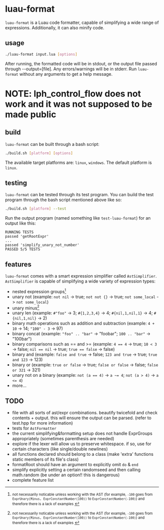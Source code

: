 # luau-format

`luau-format` is a Luau code formatter, capable of simplifying a wide range of expressions. Additionally, it can also minify code.

## usage
```sh
./luau-format input.lua [options]
```
After running, the formatted code will be in stdout, or the output file passed through --output=[file]. Any errors/warnings will be in stderr.
Run `luau-format` without any arguments to get a help message.

# NOTE: lph_control_flow does not work and it was not supposed to be made public

## build
`luau-format` can be built through a bash script:
```sh
./build.sh [platform] [options]
```
The available target platforms are: `linux`, `windows`. The default platform is `linux`.

## testing
`luau-format` can be tested through its test program. You can build the test program through the bash script mentioned above like so:
```sh
./build.sh [platform] --test
```
Run the output program (named something like `test-luau-format`) for an output like this:
```
RUNNING TESTS
passed 'getRootExpr'
...
passed 'simplify_unary_not_number'
PASSED 5/5 TESTS
```

## features

`luau-format` comes with a smart expression simplifier called `AstSimplifier`. `AstSimplifier` is capable of simplifying a wide variety of expression types:
* nested expression groups[^1]
* unary not (example: `not nil` -> true; `not not {}` -> true; `not some_local` -> `not some_local`)
* unary minus[^1]
* unary len (example: `#"foo"` -> 3; `#{1,2,3,4}` -> 4; `#{nil,1,nil,1}` -> 4; `#{nil,1,nil}` -> 2)
* binary math operations such as addition and subtraction (example: `4 + 10` -> 14; `"100" - 3` -> 97)
* binary concat (example: `"foo" .. "bar"` -> "foobar"; `100 .. "bar"` -> "100bar")
* binary comparisons such as == and >= (example: `4 == 4` -> true; `10 < 3` -> false; `nil == nil` -> true; `true == false` -> false)
* binary and (example: `false and true` -> false; `123 and true` -> true; `true and 123` -> 123)
* binary or (example: `true or false` -> true; `false or false` -> false; `false or 321` -> 321)
* unary not on a binary (example: `not (a == 4)` -> `a ~= 4`; `not (a > 4)` -> `a <= 4`)
* more...

[^1]: <small> not necessarily noticable unless working with the AST (for example, `-100` goes from `ExprUnary(Minus, ExprConstantNumber(100))` to `ExprConstantNumber(-100)`) and therefore there is a lack of examples </small>

## TODO
* file with all sorts of ast/expr combinations. beautify twicefold and check contents + output. this will ensure the output can be parsed. (refer to test.hpp for more information)
* tests for `AstFormatter`
* the current simplifying&formatting setup does not handle ExprGroups appropriately (sometimes parenthesis are needed)
* explore if the lexer will allow us to preserve whitespace. if so, use for certain characters (like single/double newlines)
* all functions declared should belong to a class (make 'extra' functions static members of its file's class)
* formatRoot should have an argument to explicitly omit `do` & `end`
* simplify explicitly setting a certain randomseed and then calling math.random (be under an option!! this is dangerous)
* complete feature list
